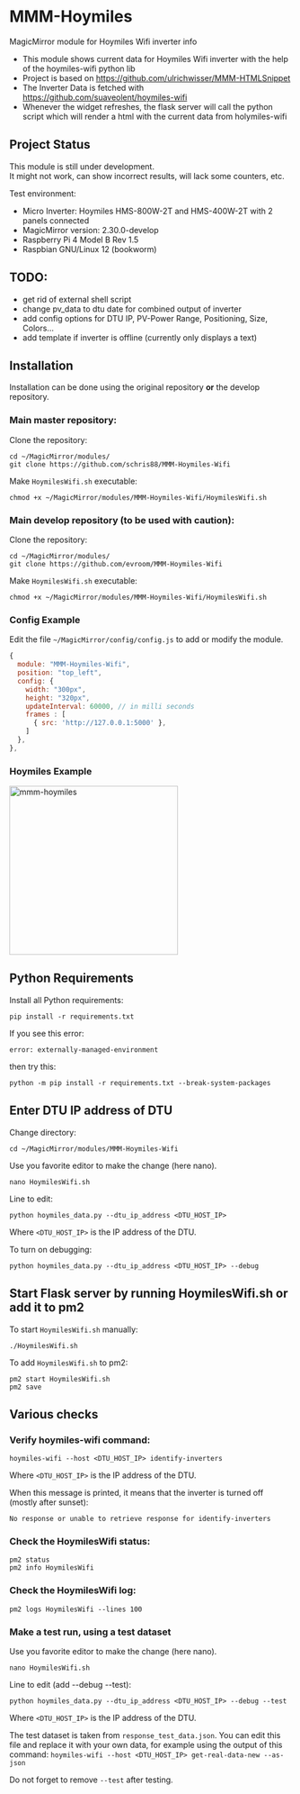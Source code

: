 # MMM-Hoymiles
MagicMirror module for Hoymiles Wifi inverter info

- This module shows current data for Hoymiles Wifi inverter with the help of the hoymiles-wifi python lib
- Project is based on https://github.com/ulrichwisser/MMM-HTMLSnippet
- The Inverter Data is fetched with https://github.com/suaveolent/hoymiles-wifi
- Whenever the widget refreshes, the flask server will call the python script which will render a html with the current data from holymiles-wifi

## Project Status
This module is still under development.<br>
It might not work, can show incorrect results, will lack some counters, etc.

Test environment:
- Micro Inverter: Hoymiles HMS-800W-2T and HMS-400W-2T with 2 panels connected
- MagicMirror version: 2.30.0-develop
- Raspberry Pi 4 Model B Rev 1.5
- Raspbian GNU/Linux 12 (bookworm)

## TODO:
- get rid of external shell script
- change pv_data to dtu date for combined output of inverter
- add config options for DTU IP, PV-Power Range, Positioning, Size, Colors...
- add template if inverter is offline (currently only displays a text)

## Installation
Installation can be done using the original repository **or** the develop repository.
### Main master repository:
Clone the repository:
```shell
cd ~/MagicMirror/modules/
git clone https://github.com/schris88/MMM-Hoymiles-Wifi
```
Make `HoymilesWifi.sh` executable:
```shell
chmod +x ~/MagicMirror/modules/MMM-Hoymiles-Wifi/HoymilesWifi.sh
```
### Main develop repository (to be used with caution):
Clone the repository:
```shell
cd ~/MagicMirror/modules/
git clone https://github.com/evroom/MMM-Hoymiles-Wifi
```
Make `HoymilesWifi.sh` executable:
```shell
chmod +x ~/MagicMirror/modules/MMM-Hoymiles-Wifi/HoymilesWifi.sh
```
### Config Example
Edit the file `~/MagicMirror/config/config.js` to add or modify the module.
```javascript
{
  module: "MMM-Hoymiles-Wifi",
  position: "top_left",
  config: {
    width: "300px",
    height: "320px",
    updateInterval: 60000, // in milli seconds
    frames : [
      { src: 'http://127.0.0.1:5000' },
    ]
  },
},
```

### Hoymiles Example
<img src="mmm-hoymiles.jpg" alt="mmm-hoymiles" width="300"/>

## Python Requirements
Install all Python requirements:
```shell
pip install -r requirements.txt
```
If you see this error:
```
error: externally-managed-environment
````
then try this:
```shell
python -m pip install -r requirements.txt --break-system-packages
```

## Enter DTU IP address of DTU
Change directory:
```shell
cd ~/MagicMirror/modules/MMM-Hoymiles-Wifi
```
Use you favorite editor to make the change (here nano).
```shell
nano HoymilesWifi.sh
```
Line to edit:
```
python hoymiles_data.py --dtu_ip_address <DTU_HOST_IP>
```
Where `<DTU_HOST_IP>` is the IP address of the DTU.

To turn on debugging:
```
python hoymiles_data.py --dtu_ip_address <DTU_HOST_IP> --debug
```
## Start Flask server by running HoymilesWifi.sh or add it to pm2
To start `HoymilesWifi.sh` manually:
```shell
./HoymilesWifi.sh
```

To add `HoymilesWifi.sh` to pm2:
```shell
pm2 start HoymilesWifi.sh
pm2 save
```

## Various checks
### Verify hoymiles-wifi command:
```shell
hoymiles-wifi --host <DTU_HOST_IP> identify-inverters
```
Where `<DTU_HOST_IP>` is the IP address of the DTU.

When this message is printed, it means that the inverter is turned off (mostly after sunset):
```
No response or unable to retrieve response for identify-inverters
```
### Check the HoymilesWifi status:
```shell
pm2 status
pm2 info HoymilesWifi
```
### Check the HoymilesWifi log:
```shell
pm2 logs HoymilesWifi --lines 100
```
### Make a test run, using a test dataset
Use you favorite editor to make the change (here nano).
```shell
nano HoymilesWifi.sh
```
Line to edit (add --debug --test):
```
python hoymiles_data.py --dtu_ip_address <DTU_HOST_IP> --debug --test
```
Where `<DTU_HOST_IP>` is the IP address of the DTU.

The test dataset is taken from `response_test_data.json`.
You can edit this file and replace it with your own data, for example using the output of this command:
`hoymiles-wifi --host <DTU_HOST_IP> get-real-data-new --as-json`

Do not forget to remove `--test` after testing.
